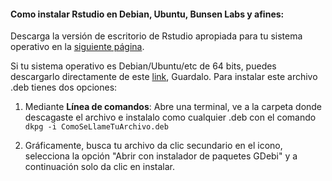 #### Como instalar Rstudio en Debian, Ubuntu, Bunsen Labs y afines:

Descarga la versión de escritorio de Rstudio apropiada para tu sistema operativo en la [siguiente página](https://www.rstudio.com/products/rstudio/download/).   


Si tu sistema operativo es Debian/Ubuntu/etc de  64 bits, puedes descargarlo directamente de este [link](https://download1.rstudio.org/rstudio-0.99.902-amd64.deb),  Guardalo. Para instalar este archivo .deb tienes dos opciones:

1. Mediante **Línea de comandos**: Abre una terminal, ve a la carpeta donde descagaste el archivo e instalalo como cualquier .deb con el comando  ```dkpg -i ComoSeLlameTuArchivo.deb ```

2. Gráficamente, busca tu archivo da clic secundario en el icono, selecciona la opción "Abrir con instalador de paquetes GDebi" y a continuación solo da clic en instalar. 
